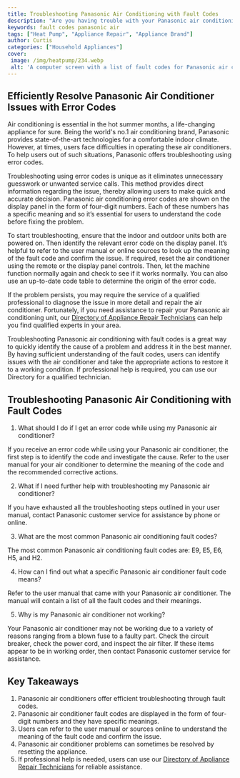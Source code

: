 ```yaml
---
title: Troubleshooting Panasonic Air Conditioning with Fault Codes
description: "Are you having trouble with your Panasonic air conditioning unit Learn how you can identify and troubleshoot any faults using the error codes"
keywords: fault codes panasonic air
tags: ["Heat Pump", "Appliance Repair", "Appliance Brand"]
author: Curtis
categories: ["Household Appliances"]
cover: 
 image: /img/heatpump/234.webp
 alt: 'A computer screen with a list of fault codes for Panasonic air conditioning'
---
```

## Efficiently Resolve Panasonic Air Conditioner Issues with Error Codes
Air conditioning is essential in the hot summer months, a life-changing appliance for sure. Being the world's no.1 air conditioning brand, Panasonic provides state-of-the-art technologies for a comfortable indoor climate. However, at times, users face difficulties in operating these air conditioners. To help users out of such situations, Panasonic offers troubleshooting using error codes. 

Troubleshooting using error codes is unique as it eliminates unnecessary guesswork or unwanted service calls. This method provides direct information regarding the issue, thereby allowing users to make quick and accurate decision. Panasonic air conditioning error codes are shown on the display panel in the form of four-digit numbers. Each of these numbers has a specific meaning and so it’s essential for users to understand the code before fixing the problem. 

To start troubleshooting, ensure that the indoor and outdoor units both are powered on. Then identify the relevant error code on the display panel. It’s helpful to refer to the user manual or online sources to look up the meaning of the fault code and confirm the issue. If required, reset the air conditioner using the remote or the display panel controls. Then, let the machine function normally again and check to see if it works normally. You can also use an up-to-date code table to determine the origin of the error code.

If the problem persists, you may require the service of a qualified professional to diagnose the issue in more detail and repair the air conditioner. Fortunately, if you need assistance to repair your Panasonic air conditioning unit, our [Directory of Appliance Repair Technicians](./pages/appliance-repair-technicians) can help you find qualified experts in your area.

Troubleshooting Panasonic air conditioning with fault codes is a great way to quickly identify the cause of a problem and address it in the best manner. By having sufficient understanding of the fault codes, users can identify issues with the air conditioner and take the appropriate actions to restore it to a working condition. If professional help is required, you can use our Directory for a qualified technician.

## Troubleshooting Panasonic Air Conditioning with Fault Codes

1. What should I do if I get an error code while using my Panasonic air conditioner?

If you receive an error code while using your Panasonic air conditioner, the first step is to identify the code and investigate the cause. Refer to the user manual for your air conditioner to determine the meaning of the code and the recommended corrective actions. 

2. What if I need further help with troubleshooting my Panasonic air conditioner?

If you have exhausted all the troubleshooting steps outlined in your user manual, contact Panasonic customer service for assistance by phone or online. 

3. What are the most common Panasonic air conditioning fault codes?

The most common Panasonic air conditioning fault codes are: E9, E5, E6, H5, and H2. 

4. How can I find out what a specific Panasonic air conditioner fault code means?

Refer to the user manual that came with your Panasonic air conditioner. The manual will contain a list of all the fault codes and their meanings.

5. Why is my Panasonic air conditioner not working?

Your Panasonic air conditioner may not be working due to a variety of reasons ranging from a blown fuse to a faulty part. Check the circuit breaker, check the power cord, and inspect the air filter. If these items appear to be in working order, then contact Panasonic customer service for assistance.

## Key Takeaways 
1. Panasonic air conditioners offer efficient troubleshooting through fault codes.
2. Panasonic air conditioner fault codes are displayed in the form of four-digit numbers and they have specific meanings.
3. Users can refer to the user manual or sources online to understand the meaning of the fault code and confirm the issue.
4. Panasonic air conditioner problems can sometimes be resolved by resetting the appliance.
5. If professional help is needed, users can use our [Directory of Appliance Repair Technicians](./pages/appliance-repair-technicians) for reliable assistance.
